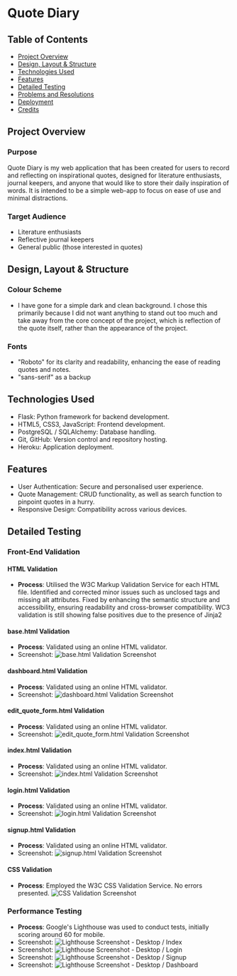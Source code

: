 # Quote Diary

## Table of Contents

- [Project Overview](#project-overview)
- [Design, Layout & Structure](#design-layout--structure)
- [Technologies Used](#technologies-used)
- [Features](#features)
- [Detailed Testing](#detailed-testing)
- [Problems and Resolutions](#problems-and-resolutions)
- [Deployment](#deployment)
- [Credits](#credits)

## Project Overview

### Purpose

Quote Diary is my web application that has been created for users to record and reflecting on inspirational quotes, designed for literature enthusiasts, journal keepers, and anyone that would like to store their daily inspiration of words. It is intended to be a simple web-app to focus on ease of use and minimal distractions.

### Target Audience

- Literature enthusiasts
- Reflective journal keepers
- General public (those interested in quotes)

## Design, Layout & Structure

### Colour Scheme

- I have gone for a simple dark and clean background. I chose this primarily because I did not want anything to stand out too much and take away from the core concept of the project, which is reflection of the quote itself, rather than the appearance of the project. 

### Fonts

- "Roboto" for its clarity and readability, enhancing the ease of reading quotes and notes.
- "sans-serif" as a backup

## Technologies Used

- Flask: Python framework for backend development.
- HTML5, CSS3, JavaScript: Frontend development.
- PostgreSQL / SQLAlchemy: Database handling.
- Git, GitHub: Version control and repository hosting.
- Heroku: Application deployment.

## Features

- User Authentication: Secure and personalised user experience.
- Quote Management: CRUD functionality, as well as search function to pinpoint quotes in a hurry.
- Responsive Design: Compatibility across various devices.

## Detailed Testing

### Front-End Validation

#### HTML Validation
- **Process**: Utilised the W3C Markup Validation Service for each HTML file. Identified and corrected minor issues such as unclosed tags and missing alt attributes. Fixed by enhancing the semantic structure and accessibility, ensuring readability and cross-browser compatibility. WC3 validation is still showing false positives due to the presence of Jinja2

#### base.html Validation
- **Process**: Validated using an online HTML validator.
- Screenshot: ![base.html Validation Screenshot](https://ibb.co/ScHhhRS)

#### dashboard.html Validation
- **Process**: Validated using an online HTML validator.
- Screenshot: ![dashboard.html Validation Screenshot](https://ibb.co/nmMxDmr)

#### edit_quote_form.html Validation
- **Process**: Validated using an online HTML validator.
- Screenshot: ![edit_quote_form.html Validation Screenshot](https://ibb.co/2d3qcKJ)

#### index.html Validation
- **Process**: Validated using an online HTML validator.
- Screenshot: ![index.html Validation Screenshot](https://ibb.co/QbNj1tq)

#### login.html Validation
- **Process**: Validated using an online HTML validator.
- Screenshot: ![login.html Validation Screenshot](https://ibb.co/58hx3nz)

#### signup.html Validation
- **Process**: Validated using an online HTML validator.
- Screenshot: ![signup.html Validation Screenshot](https://ibb.co/6ZMxwwy)

#### CSS Validation
- **Process**: Employed the W3C CSS Validation Service. No errors presented. ![CSS Validation Screenshot](https://ibb.co/V2GyLZL)



### Performance Testing

- **Process**: Google's Lighthouse was used to conduct tests, initially scoring around 60 for mobile.
- Screenshot: ![Lighthouse Screenshot - Desktop / Index ](https://ibb.co/ZJWDxRn)
- Screenshot: ![Lighthouse Screenshot - Desktop / Login](https://ibb.co/4Kz6Fx6)
- Screenshot: ![Lighthouse Screenshot - Desktop / Signup](https://ibb.co/WF1HF9z)
- Screenshot: ![Lighthouse Screenshot - Desktop / Dashboard](https://ibb.co/jz1ySXF)

